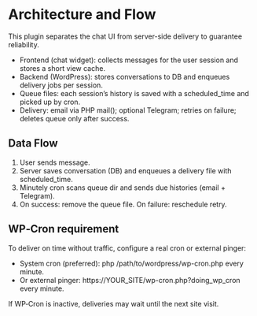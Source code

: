 # Architecture and Flow

This plugin separates the chat UI from server-side delivery to guarantee reliability.

- Frontend (chat widget): collects messages for the user session and stores a short view cache.
- Backend (WordPress): stores conversations to DB and enqueues delivery jobs per session.
- Queue files: each session’s history is saved with a scheduled_time and picked up by cron.
- Delivery: email via PHP mail(); optional Telegram; retries on failure; deletes queue only after success.

## Data Flow
1) User sends message.
2) Server saves conversation (DB) and enqueues a delivery file with scheduled_time.
3) Minutely cron scans queue dir and sends due histories (email + Telegram).
4) On success: remove the queue file. On failure: reschedule retry.

## WP‑Cron requirement
To deliver on time without traffic, configure a real cron or external pinger:
- System cron (preferred): php /path/to/wordpress/wp-cron.php every minute.
- Or external pinger: https://YOUR_SITE/wp-cron.php?doing_wp_cron every minute.

If WP‑Cron is inactive, deliveries may wait until the next site visit.
